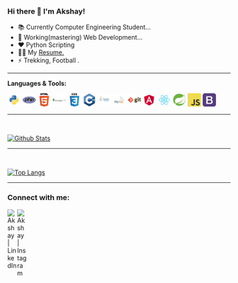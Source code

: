### Hi there 👋 I'm Akshay!


- 📚 Currently Computer Engineering Student...
- 🌱 Working(mastering) Web Development...
- ❤️ Python Scripting
- 🙋‍♂️ My <a href = "https://drive.google.com/file/d/1TKpt63ZfCyJDqEZWpLxWH5yKXvMCKGfS/view?usp=sharing">Resume.</a> 
- ⚡ Trekking, Football .
<hr>

**Languages & Tools:**  

<code><img height="30" src="https://raw.githubusercontent.com/github/explore/80688e429a7d4ef2fca1e82350fe8e3517d3494d/topics/python/python.png"></code>
<code><img height="30" src="https://raw.githubusercontent.com/github/explore/80688e429a7d4ef2fca1e82350fe8e3517d3494d/topics/php/php.png"></code>
<code><img height="30" src="https://raw.githubusercontent.com/github/explore/80688e429a7d4ef2fca1e82350fe8e3517d3494d/topics/html/html.png"></code>
<code><img height="30" src="https://raw.githubusercontent.com/github/explore/80688e429a7d4ef2fca1e82350fe8e3517d3494d/topics/mongodb/mongodb.png"></code>
<code><img height="30" src="https://raw.githubusercontent.com/github/explore/80688e429a7d4ef2fca1e82350fe8e3517d3494d/topics/css/css.png"></code>
<code><img height="30" src="https://raw.githubusercontent.com/github/explore/80688e429a7d4ef2fca1e82350fe8e3517d3494d/topics/cpp/cpp.png"></code>
<code><img height="30" src="https://raw.githubusercontent.com/github/explore/80688e429a7d4ef2fca1e82350fe8e3517d3494d/topics/java/java.png"></code>
<code><img height="30" src="https://raw.githubusercontent.com/github/explore/80688e429a7d4ef2fca1e82350fe8e3517d3494d/topics/mysql/mysql.png"></code>
<code><img height="30" src="https://raw.githubusercontent.com/github/explore/80688e429a7d4ef2fca1e82350fe8e3517d3494d/topics/git/git.png"></code>
<code><img height="30" src="https://raw.githubusercontent.com/github/explore/80688e429a7d4ef2fca1e82350fe8e3517d3494d/topics/angular/angular.png"></code>
<code><img height="30" src="https://raw.githubusercontent.com/github/explore/80688e429a7d4ef2fca1e82350fe8e3517d3494d/topics/react/react.png"></code>
<code><img height="30" src="https://raw.githubusercontent.com/github/explore/80688e429a7d4ef2fca1e82350fe8e3517d3494d/topics/spring-boot/spring-boot.png"></code>
<code><img height="30" src="https://raw.githubusercontent.com/github/explore/80688e429a7d4ef2fca1e82350fe8e3517d3494d/topics/javascript/javascript.png"></code>
<code><img height="30" src="https://raw.githubusercontent.com/github/explore/80688e429a7d4ef2fca1e82350fe8e3517d3494d/topics/bootstrap/bootstrap.png"></code>

<hr>
<br />

[![Github Stats](https://github-readme-stats.vercel.app/api?username=AkshayHambir&show_icons=true&theme=dark)](https://github.com/AkshayHambir)

<hr>
<br />

[![Top Langs](https://github-readme-stats.vercel.app/api/top-langs/?username=AkshayHambir&theme=dark)](https://github.com/AkshayHambir)



<hr>



### Connect with me:


[<img align="left" alt="Akshay | LinkedIn" width="22px" src="https://cdn.jsdelivr.net/npm/simple-icons@v3/icons/linkedin.svg"/>][linkedin]
[<img align="left" alt="Akshay | Instagram" width="22px" src="https://cdn.jsdelivr.net/npm/simple-icons@v3/icons/instagram.svg"/>][instagram]




[instagram]: https://instagram.com/akshay.hambir.5
[linkedin]: https://www.linkedin.com/in/akshay-hambir/
